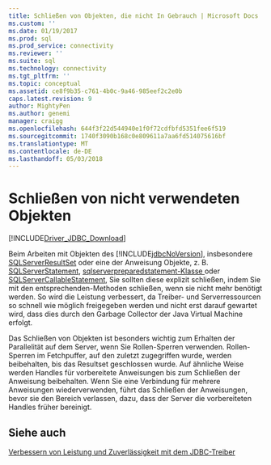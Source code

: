 ```yaml
---
title: Schließen von Objekten, die nicht In Gebrauch | Microsoft Docs
ms.custom: ''
ms.date: 01/19/2017
ms.prod: sql
ms.prod_service: connectivity
ms.reviewer: ''
ms.suite: sql
ms.technology: connectivity
ms.tgt_pltfrm: ''
ms.topic: conceptual
ms.assetid: ce8f9b35-c761-4b0c-9a46-985eef2c2e0b
caps.latest.revision: 9
author: MightyPen
ms.author: genemi
manager: craigg
ms.openlocfilehash: 644f3f22d544940e1f0f72cdfbfd5351fee6f519
ms.sourcegitcommit: 1740f3090b168c0e809611a7aa6fd514075616bf
ms.translationtype: MT
ms.contentlocale: de-DE
ms.lasthandoff: 05/03/2018
---
```

# <a name="closing-objects-when-not-in-use"></a>Schließen von nicht verwendeten Objekten
[!INCLUDE[Driver_JDBC_Download](../../includes/driver_jdbc_download.md)]

  Beim Arbeiten mit Objekten des [!INCLUDE[jdbcNoVersion](../../includes/jdbcnoversion_md.md)], insbesondere [SQLServerResultSet](../../connect/jdbc/reference/sqlserverresultset-class.md) oder eine der Anweisung Objekte, z. B. [SQLServerStatement](../../connect/jdbc/reference/sqlserverstatement-class.md), [sqlserverpreparedstatement-Klasse ](../../connect/jdbc/reference/sqlserverpreparedstatement-class.md) oder [SQLServerCallableStatement](../../connect/jdbc/reference/sqlservercallablestatement-class.md), Sie sollten diese explizit schließen, indem Sie mit den entsprechenden-Methoden schließen, wenn sie nicht mehr benötigt werden. So wird die Leistung verbessert, da Treiber- und Serverressourcen so schnell wie möglich freigegeben werden und nicht erst darauf gewartet wird, dass dies durch den Garbage Collector der Java Virtual Machine erfolgt.  
  
 Das Schließen von Objekten ist besonders wichtig zum Erhalten der Parallelität auf dem Server, wenn Sie Rollen-Sperren verwenden. Rollen-Sperren im Fetchpuffer, auf den zuletzt zugegriffen wurde, werden beibehalten, bis das Resultset geschlossen wurde. Auf ähnliche Weise werden Handles für vorbereitete Anweisungen bis zum Schließen der Anweisung beibehalten. Wenn Sie eine Verbindung für mehrere Anweisungen wiederverwenden, führt das Schließen der Anweisungen, bevor sie den Bereich verlassen, dazu, dass der Server die vorbereiteten Handles früher bereinigt.  
  
## <a name="see-also"></a>Siehe auch  
 [Verbessern von Leistung und Zuverlässigkeit mit dem JDBC-Treiber](../../connect/jdbc/improving-performance-and-reliability-with-the-jdbc-driver.md)  
  
  
